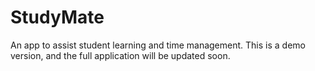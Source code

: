 # StudyMate
 An app to assist student learning and time management.
 This is a demo version, and the full application will
 be updated soon.